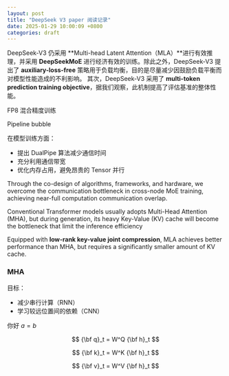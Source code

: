 ```yaml
---
layout: post
title: "DeepSeek V3 paper 阅读记录"
date: 2025-01-29 10:00:09 +0800
categories: draft 
---
```


DeepSeek-V3 仍采用 **Multi-head Latent Attention（MLA）**进行有效推理，并采用 **DeepSeekMoE** 进行经济有效的训练。除此之外，DeepSeek-V3 提出了 **auxiliary-loss-free** 策略用于负载均衡，目的是尽量减少因鼓励负载平衡而对模型性能造成的不利影响。 其次，DeepSeek-V3 采用了 **multi-token prediction training objective**，据我们观察，此机制提高了评估基准的整体性能。

FP8 混合精度训练

Pipeline bubble

在模型训练方面：

- 提出 DualPipe 算法减少通信时间
- 充分利用通信带宽
- 优化内存占用，避免昂贵的 Tensor 并行

Through the co-design of algorithms, frameworks, and hardware, we overcome the communication bottleneck in cross-node MoE training, achieving near-full computation communication overlap.

Conventional Transformer models usually adopts Multi-Head Attention (MHA), but during generation, its heavy Key-Value (KV) cache will become the bottleneck that limit the inference efficiency

Equipped with **low-rank key-value joint compression**, MLA achieves better performance than MHA, but requires a significantly smaller amount of KV cache.

### **MHA**

目标：
- 减少串行计算（RNN）
- 学习较远位置间的依赖（CNN）

你好 $a=b$

$$
{\bf q}_t = W^Q {\bf h}_t
$$

$$
{\bf k}_t = W^K {\bf h}_t
$$

$$
{\bf v}_t = W^V {\bf h}_t
$$

